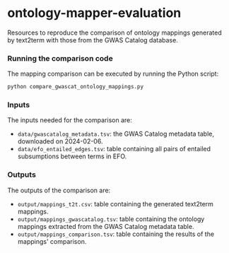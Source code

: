 # ontology-mapper-evaluation
Resources to reproduce the comparison of ontology mappings generated by text2term with those from the GWAS Catalog database.

### Running the comparison code
The mapping comparison can be executed by running the Python script:

```python
python compare_gwascat_ontology_mappings.py
```

### Inputs
The inputs needed for the comparison are: 

- `data/gwascatalog_metadata.tsv`: the GWAS Catalog metadata table, downloaded on 2024-02-06. 
- `data/efo_entailed_edges.tsv`: table containing all pairs of entailed subsumptions between terms in EFO. 

### Outputs
The outputs of the comparison are:

- `output/mappings_t2t.csv`: table containing the generated text2term mappings.
- `output/mappings_gwascatalog.tsv`: table containing the ontology mappings extracted from the GWAS Catalog metadata table.
- `output/mappings_comparison.tsv`: table containing the results of the mappings' comparison.